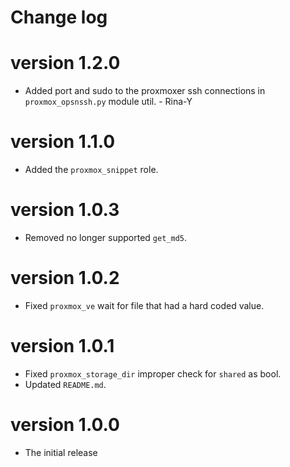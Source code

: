 # Change log

# version 1.2.0

- Added port and sudo to the proxmoxer ssh connections in `proxmox_opsnssh.py` module util. - Rina-Y

# version 1.1.0

- Added the `proxmox_snippet` role.

# version 1.0.3

- Removed no longer supported `get_md5`.

# version 1.0.2

- Fixed `proxmox_ve` wait for file that had a hard coded value.

# version 1.0.1

- Fixed `proxmox_storage_dir` improper check for `shared` as bool.
- Updated `README.md`.

# version 1.0.0

- The initial release
